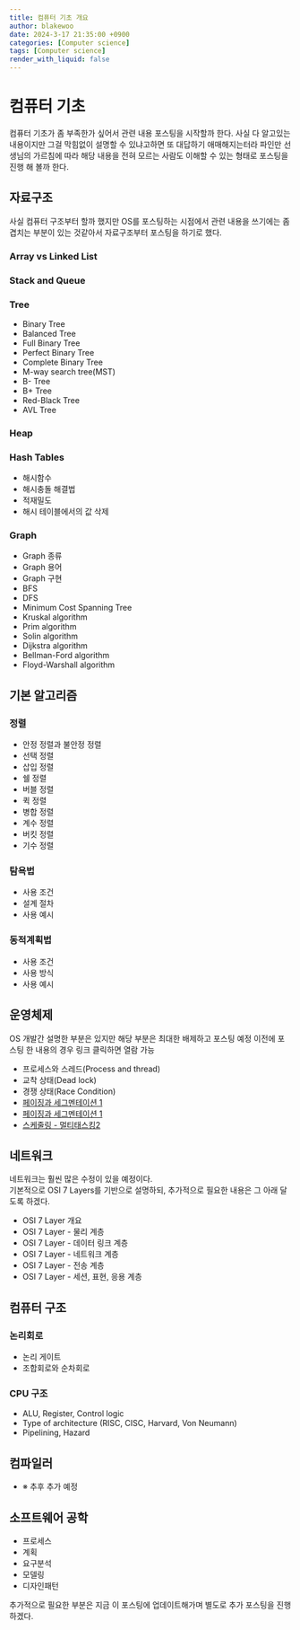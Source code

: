 ```yaml
---
title: 컴퓨터 기초 개요
author: blakewoo
date: 2024-3-17 21:35:00 +0900
categories: [Computer science]
tags: [Computer science]
render_with_liquid: false
---
```


# 컴퓨터 기초

컴퓨터 기초가 좀 부족한가 싶어서 관련 내용 포스팅을 시작할까 한다.
사실 다 알고있는 내용이지만 그걸 막힘없이 설명할 수 있냐고하면 또 대답하기 애매해지는터라
파인만 선생님의 가르침에 따라 해당 내용을 전혀 모르는 사람도 이해할 수 있는 형태로 포스팅을
진행 해 볼까 한다.

## 자료구조
사실 컴퓨터 구조부터 할까 했지만 OS를 포스팅하는 시점에서 관련 내용을 쓰기에는 좀 겹치는 부분이 있는 것같아서
자료구조부터 포스팅을 하기로 했다.

### Array vs Linked List
### Stack and Queue
### Tree
- Binary Tree
- Balanced Tree
- Full Binary Tree
- Perfect Binary Tree
- Complete Binary Tree
- M-way search tree(MST)
- B- Tree
- B+ Tree
- Red-Black Tree
- AVL Tree

### Heap
### Hash Tables
- 해시함수
- 해시충돌 해결법
- 적재밀도
- 해시 테이블에서의 값 삭제

### Graph
- Graph 종류
- Graph 용어  
- Graph 구현
- BFS
- DFS  
- Minimum Cost Spanning Tree
- Kruskal algorithm
- Prim algorithm
- Solin algorithm  
- Dijkstra algorithm
- Bellman-Ford algorithm
- Floyd-Warshall algorithm

## 기본 알고리즘
### 정렬
- 안정 정렬과 불안정 정렬
- 선택 정렬
- 삽입 정렬
- 쉘 정렬
- 버블 정렬
- 퀵 정렬
- 병합 정렬
- 계수 정렬
- 버킷 정렬
- 기수 정렬

### 탐욕법
- 사용 조건
- 설계 절차
- 사용 예시

### 동적계획법
- 사용 조건
- 사용 방식
- 사용 예시

## 운영체제
OS 개발간 설명한 부분은 있지만 해당 부분은 최대한 배제하고 포스팅 예정
이전에 포스팅 한 내용의 경우 링크 클릭하면 열람 가능

- 프로세스와 스레드(Process and thread)
- 교착 상태(Dead lock)
- 경쟁 상태(Race Condition)
- [페이징과 세그멘테이션 1](https://blakewoo.github.io/posts/%ED%8E%98%EC%9D%B4%EC%A7%95%EA%B3%BC-%EC%84%B8%EA%B7%B8%EB%A9%98%ED%85%8C%EC%9D%B4%EC%85%98-1/)   
- [페이징과 세그멘테이션 1](https://blakewoo.github.io/posts/%ED%8E%98%EC%9D%B4%EC%A7%95%EA%B3%BC-%EC%84%B8%EA%B7%B8%EB%A9%98%ED%85%8C%EC%9D%B4%EC%85%98-2/)
- [스케줄링 - 멀티태스킹2](https://blakewoo.github.io/posts/%EB%A9%80%ED%8B%B0%ED%83%9C%EC%8A%A4%ED%82%B9-2/)


## 네트워크
네트워크는 훨씬 많은 수정이 있을 예정이다.  
기본적으로 OSI 7 Layers를 기반으로 설명하되, 추가적으로 필요한 내용은 그 아래 달도록 하겠다.

- OSI 7 Layer 개요
- OSI 7 Layer - 물리 계층
- OSI 7 Layer - 데이터 링크 계층
- OSI 7 Layer - 네트워크 계층
- OSI 7 Layer - 전송 계층
- OSI 7 Layer - 세션, 표현, 응용 계층

## 컴퓨터 구조

### 논리회로
- 논리 게이트
- 조합회로와 순차회로

### CPU 구조
- ALU, Register, Control logic
- Type of architecture (RISC, CISC, Harvard, Von Neumann)
- Pipelining, Hazard

## 컴파일러
- ※ 추후 추가 예정

## 소프트웨어 공학
- 프로세스
- 계획
- 요구분석
- 모델링
- 디자인패턴


추가적으로 필요한 부분은 지금 이 포스팅에 업데이트해가며
별도로 추가 포스팅을 진행하겠다.
